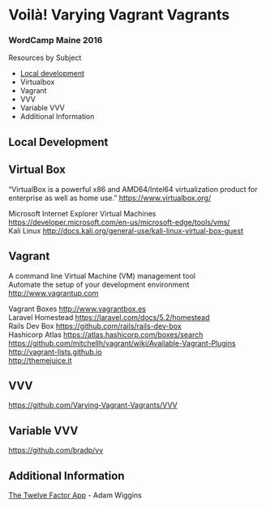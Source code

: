 # Voilà! Varying Vagrant Vagrants
### WordCamp Maine 2016

Resources by Subject
- [Local development](#local-development)
- Virtualbox 
- Vagrant
- VVV 
- Variable VVV
- Additional Information

## Local Development

## Virtual Box
“VirtualBox is a powerful x86 and AMD64/Intel64 virtualization product for enterprise as well as home use.”
https://www.virtualbox.org/  

Microsoft Internet Explorer Virtual Machines https://developer.microsoft.com/en-us/microsoft-edge/tools/vms/  
Kali Linux http://docs.kali.org/general-use/kali-linux-virtual-box-guest  

## Vagrant
A command line Virtual Machine (VM) management tool  
Automate the setup of your development environment  
http://www.vagrantup.com  

Vagrant Boxes http://www.vagrantbox.es  
Laravel Homestead https://laravel.com/docs/5.2/homestead  
Rails Dev Box https://github.com/rails/rails-dev-box  
Hashicorp Atlas https://atlas.hashicorp.com/boxes/search  
https://github.com/mitchellh/vagrant/wiki/Available-Vagrant-Plugins  
http://vagrant-lists.github.io  
http://themejuice.it  

## VVV
https://github.com/Varying-Vagrant-Vagrants/VVV

## Variable VVV
https://github.com/bradp/vv

## Additional Information
[The Twelve Factor App](http://12factor.net/) - Adam Wiggins 
